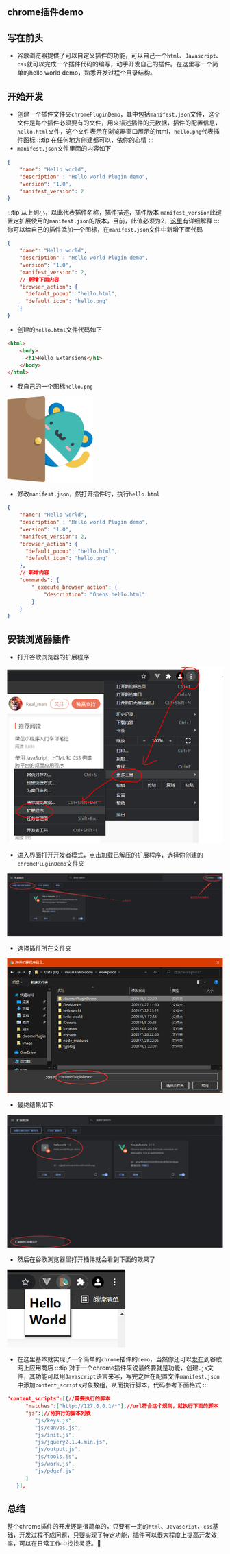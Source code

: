 ## chrome插件demo
## 写在前头
- 谷歌浏览器提供了可以自定义插件的功能，可以自己一个`html`、`Javascript`、`css`就可以完成一个插件代码的编写，动手开发自己的插件。在这里写一个简单的hello world demo，熟悉开发过程个目录结构。
## 开始开发
- 创建一个插件文件夹`chromePluginDemo`，其中包括`manifest.json`文件，这个文件是每个插件必须要有的文件，用来描述插件的元数据，插件的配置信息，`hello.html`文件，这个文件表示在浏览器窗口展示的html，`hello.png`代表插件图标
:::tip
在任何地方创建都可以，依你的心情
:::
- `manifest.json`文件里面的内容如下
```json
{
    "name": "Hello world",
    "description" : "Hello world Plugin demo",
    "version": "1.0",
    "manifest_version": 2
}
```
:::tip
从上到小，以此代表插件名称，插件描述，插件版本
`manifest_version`此键置定扩展使用的`manifest.json`的版本，目前，此值必须为2，[这里](https://developer.mozilla.org/zh-CN/docs/Mozilla/Add-ons/WebExtensions/manifest.json/manifest_version)有详细解释
:::
你可以给自己的插件添加一个图标，在`manifest.json`文件中新增下面代码
```json
{
    "name": "Hello world",
    "description" : "Hello world Plugin demo",
    "version": "1.0",
    "manifest_version": 2,
    // 新增下面内容
    "browser_action": {
      "default_popup": "hello.html",
      "default_icon": "hello.png"
    }
}
```
- 创建的`hello.html`文件代码如下
```html
<html>
    <body>
      <h1>Hello Extensions</h1>
    </body>
</html>
```
- 我自己的一个图标`hello.png`

![An image](../../public/chromePlugin/hello.png)

- 修改`manifest.json`，然打开插件时，执行`hello.html`
```json
{
    "name": "Hello world",
    "description" : "Hello world Plugin demo",
    "version": "1.0",
    "manifest_version": 2,
    "browser_action": {
      "default_popup": "hello.html",
      "default_icon": "hello.png"
    },
    // 新增内容
    "commands": {
        "_execute_browser_action": {
            "description": "Opens hello.html"
        }
    }
}
```

## 安装浏览器插件
- 打开谷歌浏览器的扩展程序

![An image](../../public/chromePlugin/1.png)

- 进入界面打开开发者模式，点击加载已解压的扩展程序，选择你创建的`chromePluginDemo`文件夹

![An image](../../public/chromePlugin/2.png)

- 选择插件所在文件夹

![An image](../../public/chromePlugin/3.png)

- 最终结果如下

![An image](../../public/chromePlugin/4.png)

- 然后在谷歌浏览器里打开插件就会看到下面的效果了

![An image](../../public/chromePlugin/5.png)

- 在这里基本就实现了一个简单的`chrome`插件的`demo`，当然你还可以[发布](https://zhuanlan.zhihu.com/p/27203832)到谷歌网上应用商店
:::tip
对于一个chrome插件来说最终要就是功能，创建`.js`文件，其功能可以用`Javascript`语言来写，写完之后在配置文件`manifest.json`中添加`content_scripts`对象数组，从而执行脚本，代码参考下面格式
:::
```json
"content_scripts":[{//需要执行的脚本
      "matches":["http://127.0.0.1/*"],//url符合这个规则，就执行下面的脚本
      "js":[//待执行的脚本列表
         "js/keys.js",
         "js/canvas.js",
         "js/init.js",
         "js/jquery2.1.4.min.js",
         "js/output.js",
         "js/tools.js",
         "js/work.js",
         "js/pdgzf.js"
      ]
   }],
```
## 总结
整个chrome插件的开发还是很简单的，只要有一定的`html`、`Javascript`、`css`基础，开发过程不成问题，只要实现了特定功能，插件可以很大程度上提高开发效率，可以在日常工作中找找灵感。:100: